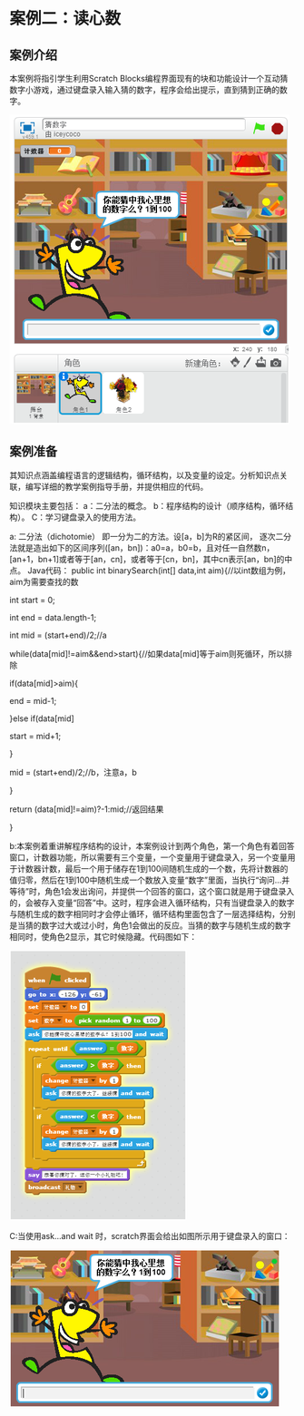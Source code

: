 # 案例二：读心数

## 案例介绍
本案例将指引学生利用Scratch Blocks编程界面现有的块和功能设计一个互动猜数字小游戏，通过键盘录入输入猜的数字，程序会给出提示，直到猜到正确的数字。

![](/assets/anli-two.jpg)

## 案例准备
其知识点涵盖编程语言的逻辑结构，循环结构，以及变量的设定。分析知识点关联，编写详细的教学案例指导手册，并提供相应的代码。

知识模块主要包括：
a：二分法的概念。
b：程序结构的设计（顺序结构，循环结构）。
C：学习键盘录入的使用方法。

a: 二分法（dichotomie） 即一分为二的方法。设[a，b]为R的紧区间， 逐次二分法就是造出如下的区间序列([an，bn])：a0=a，b0=b，且对任一自然数n，[an+1，bn+1]或者等于[an，cn]，或者等于[cn，bn]，其中cn表示[an，bn]的中点。
Java代码：
public int binarySearch(int[] data,int aim){//以int数组为例，aim为需要查找的数

int start = 0;

int end = data.length-1;

int mid = (start+end)/2;//a

while(data[mid]!=aim&&end>start){//如果data[mid]等于aim则死循环，所以排除

if(data[mid]>aim){

end = mid-1;

}else if(data[mid]

start = mid+1;

}

mid = (start+end)/2;//b，注意a，b

}

return (data[mid]!=aim)?-1:mid;//返回结果

}

b:本案例着重讲解程序结构的设计，本案例设计到两个角色，第一个角色有着回答窗口，计数器功能，所以需要有三个变量，一个变量用于键盘录入，另一个变量用于计数器计数，最后一个用于储存在1到100间随机生成的一个数，先将计数器的值归零，然后在1到100中随机生成一个数放入变量“数字”里面，当执行“询问…并等待”时，角色1会发出询问，并提供一个回答的窗口，这个窗口就是用于键盘录入的，会被存入变量“回答”中。这时，程序会进入循环结构，只有当键盘录入的数字与随机生成的数字相同时才会停止循环，循环结构里面包含了一层选择结构，分别是当猜的数字过大或过小时，角色1会做出的反应。当猜的数字与随机生成的数字相同时，使角色2显示，其它时候隐藏。代码图如下：

![](/assets/anlitwo-two.jpg)

C:当使用ask…and  wait 时，scratch界面会给出如图所示用于键盘录入的窗口：

![](/assets/anlitwo-three.jpg)